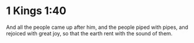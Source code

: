 # 1 Kings 1:40

And all the people came up after him, and the people piped with pipes, and rejoiced with great joy, so that the earth rent with the sound of them.